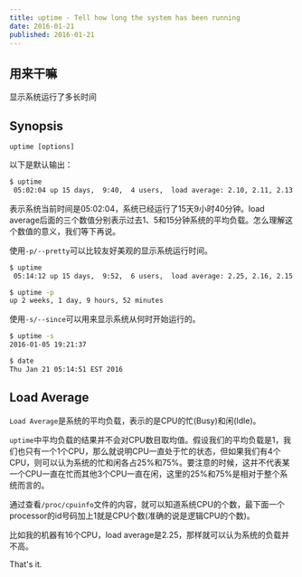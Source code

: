```yaml
---
title: uptime - Tell how long the system has been running
date: 2016-01-21
published: 2016-01-21
---
```

## 用来干嘛

显示系统运行了多长时间

## Synopsis

```text
uptime [options]
```

以下是默认输出：

```sh
$ uptime
 05:02:04 up 15 days,  9:40,  4 users,  load average: 2.10, 2.11, 2.13
```

表示系统当前时间是05:02:04，系统已经运行了15天9小时40分钟。load average后面的三个数值分别表示过去1、5和15分钟系统的平均负载。怎么理解这个数值的意义，我们等下再说。


使用`-p/--pretty`可以比较友好美观的显示系统运行时间。

```sh
$ uptime
 05:14:12 up 15 days,  9:52,  6 users,  load average: 2.25, 2.16, 2.15

$ uptime -p
up 2 weeks, 1 day, 9 hours, 52 minutes
```

使用`-s/--since`可以用来显示系统从何时开始运行的。

```sh
$ uptime -s
2016-01-05 19:21:37

$ date
Thu Jan 21 05:14:51 EST 2016
```

## Load Average

`Load Average`是系统的平均负载，表示的是CPU的忙(Busy)和闲(Idle)。

`uptime`中平均负载的结果并不会对CPU数目取均值。假设我们的平均负载是1，我们也只有一个1个CPU，那么就说明CPU一直处于忙的状态，但如果我们有4个CPU，则可以认为系统的忙和闲各占25%和75%。要注意的时候，这并不代表某一个CPU一直在忙而其他3个CPU一直在闲，这里的25%和75%是相对于整个系统而言的。

通过查看`/proc/cpuinfo`文件的内容，就可以知道系统CPU的个数，最下面一个processor的id号码加上1就是CPU个数(准确的说是逻辑CPU的个数)。

比如我的机器有16个CPU，load average是2.25，那样就可以认为系统的负载并不高。


That's it.
